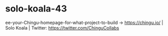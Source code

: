 # solo-koala-43
ee-your-Chingu-homepage-for-what-project-to-build -> https://chingu.io/ | Solo Koala | Twitter: https://twitter.com/ChinguCollabs
